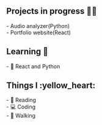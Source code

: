 <h2>Projects in progress 👨‍💻 </h2>
- Audio analyzer(Python)
<br>
- Portfolio website(React)


<h2> Learning 🌱  </h2>
- 🔭 React and Python

<h2> Things I :yellow_heart: </h2>
- 📘  Reading
<br>
- 💻  Coding
<br>
- 🚶   Walking
